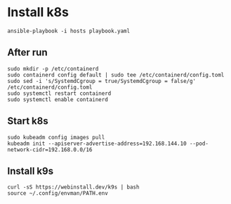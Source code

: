 # Install k8s

    ansible-playbook -i hosts playbook.yaml

## After run

    sudo mkdir -p /etc/containerd
    sudo containerd config default | sudo tee /etc/containerd/config.toml
    sudo sed -i 's/SystemdCgroup = true/SystemdCgroup = false/g' /etc/containerd/config.toml
    sudo systemctl restart containerd
    sudo systemctl enable containerd

## Start k8s

    sudo kubeadm config images pull
    kubeadm init --apiserver-advertise-address=192.168.144.10 --pod-network-cidr=192.168.0.0/16

## Install k9s

    curl -sS https://webinstall.dev/k9s | bash
    source ~/.config/envman/PATH.env